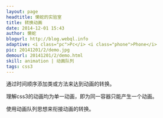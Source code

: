```yaml
---
layout: page
headtitle: 懒蛇的实验室
title: 转换动画
date: 2014-12-01 15:43
author: 懒蛇
blogurl: http://blog.webql.info
adaptive: <i class="pc">Pc</i> <i class="phone">Phone</i>
pic: 20141201/2/demo.jpg
demourl: 20141201/2/demo.html
skill: animation | 动画队列
tags: css3
---
```



通过时间顺序添加类或方法来达到动画的转换。

理解css3的动画均为单一动画，即为同一容器只能产生一个动画。

使用动画队列思想来衔接动画的转换。

